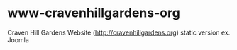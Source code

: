 # www-cravenhillgardens-org
Craven Hill Gardens Website
(http://cravenhillgardens.org)
static version ex. Joomla
